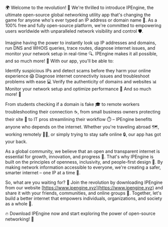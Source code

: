 🌍 Welcome to the revolution! 🚀 We're thrilled to introduce IPEngine, the ultimate open-source global networking utility app that's changing the game for anyone who's ever typed an IP address or domain name 📡. As a 100% free and fully open-source platform, we're committed to empowering users worldwide with unparalleled network visibility and control 🛡️.

Imagine having the power to instantly look up IP addresses and domains, run DNS and WHOIS queries, trace routes, diagnose internet issues, and monitor your network setup in real-time 🔍. IPEngine makes it all possible, and so much more! 🤩 With our app, you'll be able to:

Identify suspicious IPs and detect scams before they harm your online experience 😱
Diagnose internet connectivity issues and troubleshoot problems with ease 💻
Verify the authenticity of domains and websites 📊
Monitor your network setup and optimize performance 🔋
And so much more! 🤯

From students checking if a domain is fake 🎓 to remote workers troubleshooting their connection ☕️, from small business owners protecting their site 💼 to IT pros streamlining their workflow ⏱️ – IPEngine benefits anyone who depends on the internet. Whether you're traveling abroad 🗺️, working remotely 🏃‍♀️, or simply trying to stay safe online 🔒, our app has got your back.

As a global community, we believe that an open and transparent internet is essential for growth, innovation, and progress 💫. That's why IPEngine is built on the principles of openness, inclusivity, and people-first design 🌈. By making network information accessible to everyone, we're creating a safer, smarter internet – one IP at a time 🔗.

So, what are you waiting for? 🤔 Join the revolution by downloading IPEngine from our website [https://www.ipengine.xyz](https://www.ipengine.xyz) and share it with your friends, communities, and online groups 📱. Together, let's build a better internet that empowers individuals, organizations, and society as a whole 💪.

🔥 Download IPEngine now and start exploring the power of open-source networking! 🔎